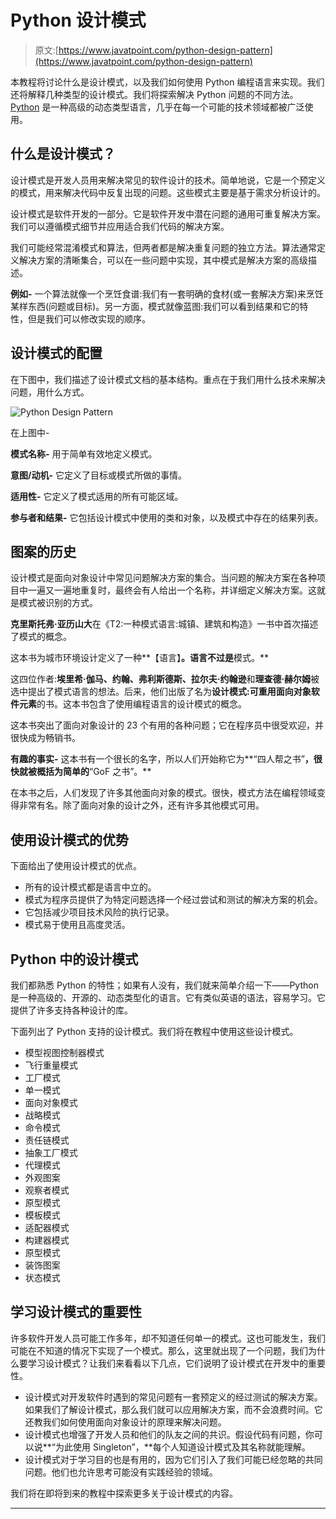 # Python 设计模式

> 原文:[https://www.javatpoint.com/python-design-pattern](https://www.javatpoint.com/python-design-pattern)

本教程将讨论什么是设计模式，以及我们如何使用 Python 编程语言来实现。我们还将解释几种类型的设计模式。我们将探索解决 Python 问题的不同方法。 [Python](https://www.javatpoint.com/python-tutorial) 是一种高级的动态类型语言，几乎在每一个可能的技术领域都被广泛使用。

## 什么是设计模式？

设计模式是开发人员用来解决常见的软件设计的技术。简单地说，它是一个预定义的模式，用来解决代码中反复出现的问题。这些模式主要是基于需求分析设计的。

设计模式是软件开发的一部分。它是软件开发中潜在问题的通用可重复解决方案。我们可以遵循模式细节并应用适合我们代码的解决方案。

我们可能经常混淆模式和算法，但两者都是解决重复问题的独立方法。算法通常定义解决方案的清晰集合，可以在一些问题中实现，其中模式是解决方案的高级描述。

**例如-** 一个算法就像一个烹饪食谱:我们有一套明确的食材(或一套解决方案)来烹饪某样东西(问题或目标)。另一方面，模式就像蓝图:我们可以看到结果和它的特性，但是我们可以修改实现的顺序。

## 设计模式的配置

在下图中，我们描述了设计模式文档的基本结构。重点在于我们用什么技术来解决问题，用什么方式。

![Python Design Pattern](../Images/0b6053087911c3c8fa459e9eeec8fd3f.png)

在上图中-

**模式名称-** 用于简单有效地定义模式。

**意图/动机-** 它定义了目标或模式所做的事情。

**适用性-** 它定义了模式适用的所有可能区域。

**参与者和结果-** 它包括设计模式中使用的类和对象，以及模式中存在的结果列表。

## 图案的历史

设计模式是面向对象设计中常见问题解决方案的集合。当问题的解决方案在各种项目中一遍又一遍地重复时，最终会有人给出一个名称，并详细定义解决方案。这就是模式被识别的方式。

**克里斯托弗·亚历山大**在《T2:一种模式语言:城镇、建筑和构造》一书中首次描述了模式的概念。

这本书为城市环境设计定义了一种**【语言】**。**语言**不过是**模式。**

这四位作者:**埃里希·伽马、约翰、弗利斯德斯、拉尔夫·约翰逊**和**理查德·赫尔姆**被选中提出了模式语言的想法。后来，他们出版了名为**设计模式:可重用面向对象软件元素**的书。这本书包含了使用编程语言的设计模式的概念。

这本书突出了面向对象设计的 23 个有用的各种问题；它在程序员中很受欢迎，并很快成为畅销书。

**有趣的事实-** 这本书有一个很长的名字，所以人们开始称它为**“四人帮之书”**，很快就被概括为简单的**“GoF 之书”。**

在本书之后，人们发现了许多其他面向对象的模式。很快，模式方法在编程领域变得非常有名。除了面向对象的设计之外，还有许多其他模式可用。

## 使用设计模式的优势

下面给出了使用设计模式的优点。

*   所有的设计模式都是语言中立的。
*   模式为程序员提供了为特定问题选择一个经过尝试和测试的解决方案的机会。
*   它包括减少项目技术风险的执行记录。
*   模式易于使用且高度灵活。

## Python 中的设计模式

我们都熟悉 Python 的特性；如果有人没有，我们就来简单介绍一下——Python 是一种高级的、开源的、动态类型化的语言。它有类似英语的语法，容易学习。它提供了许多支持各种设计的库。

下面列出了 Python 支持的设计模式。我们将在教程中使用这些设计模式。

*   模型视图控制器模式
*   飞行重量模式
*   工厂模式
*   单一模式
*   面向对象模式
*   战略模式
*   命令模式
*   责任链模式
*   抽象工厂模式
*   代理模式
*   外观图案
*   观察者模式
*   原型模式
*   模板模式
*   适配器模式
*   构建器模式
*   原型模式
*   装饰图案
*   状态模式

## 学习设计模式的重要性

许多软件开发人员可能工作多年，却不知道任何单一的模式。这也可能发生，我们可能在不知道的情况下实现了一个模式。那么，这里就出现了一个问题，我们为什么要学习设计模式？让我们来看看以下几点，它们说明了设计模式在开发中的重要性。

*   设计模式对开发软件时遇到的常见问题有一套预定义的经过测试的解决方案。如果我们了解设计模式，那么我们就可以应用解决方案，而不会浪费时间。它还教我们如何使用面向对象设计的原理来解决问题。
*   设计模式也增强了开发人员和他们的队友之间的共识。假设代码有问题，你可以说**“为此使用 Singleton”，**每个人知道设计模式及其名称就能理解。
*   设计模式对于学习目的也是有用的，因为它们引入了我们可能已经忽略的共同问题。他们也允许思考可能没有实践经验的领域。

我们将在即将到来的教程中探索更多关于设计模式的内容。

* * *